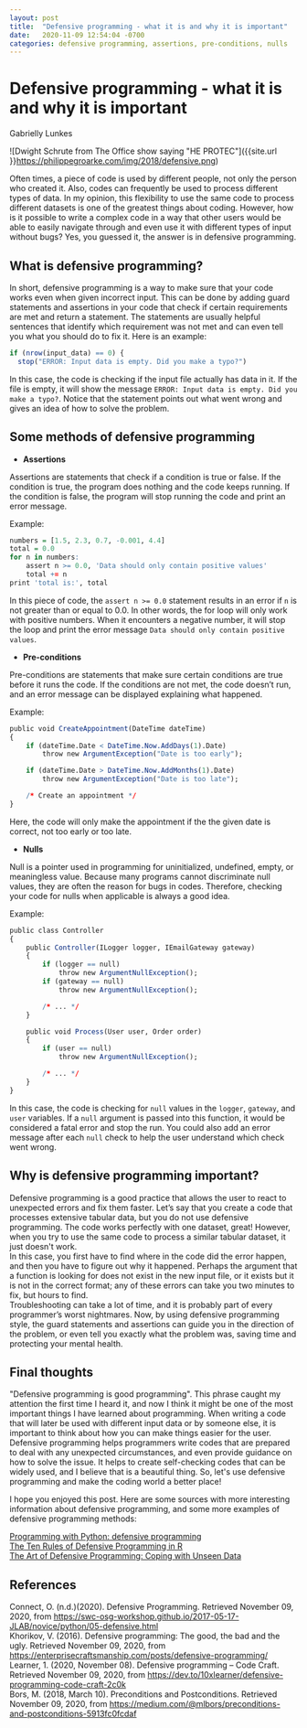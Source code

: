 ```yaml
---
layout: post
title:  "Defensive programming - what it is and why it is important"
date:   2020-11-09 12:54:04 -0700
categories: defensive programming, assertions, pre-conditions, nulls
---
```

# **Defensive programming - what it is and why it is important**
Gabrielly Lunkes  

![Dwight Schrute from The Office show saying "HE PROTEC"]({{site.url }}https://philippegroarke.com/img/2018/defensive.png)

Often times, a piece of code is used by different people, not only the person who created it. Also, codes can frequently be used to process different types of data. In my opinion, this flexibility to use the same code to process different datasets is one of the greatest things about coding. However, how is it possible to write a complex code in a way that other users would be able to easily navigate through and even use it with different types of input without bugs? Yes, you guessed it, the answer is in defensive programming.

## What is defensive programming?

In short, defensive programming is a way to make sure that your code works even when given incorrect input. This can be done by adding guard statements and assertions in your code that check if certain requirements are met and return a statement. The statements are usually helpful sentences that identify which requirement was not met and can even tell you what you should do to fix it. Here is an example:
```r
if (nrow(input_data) == 0) {
  stop("ERROR: Input data is empty. Did you make a typo?")
```

In this case, the code is checking if the input file actually has data in it. If the file is empty, it will show the message `ERROR: Input data is empty. Did you make a typo?`. Notice that the statement points out what went wrong and gives an idea of how to solve the problem.

## Some methods of defensive programming

* **Assertions**

Assertions are statements that check if a condition is true or false. If the condition is true, the program does nothing and the code keeps running. If the condition is false, the program will stop running the code and print an error message.

Example:
```r
numbers = [1.5, 2.3, 0.7, -0.001, 4.4]
total = 0.0
for n in numbers:
    assert n >= 0.0, 'Data should only contain positive values'
    total += n
print 'total is:', total
```
In this piece of code, the `assert n >= 0.0` statement results in an error if `n` is not greater than or equal to 0.0. In other words, the for loop will only work with positive numbers. When it encounters a negative number, it will stop the loop and print the error message `Data should only contain positive values`.

* **Pre-conditions**

Pre-conditions are statements that make sure certain conditions are true before it runs the code. If the conditions are not met, the code doesn’t run, and an error message can be displayed explaining what happened.

Example:
```r
public void CreateAppointment(DateTime dateTime)
{
    if (dateTime.Date < DateTime.Now.AddDays(1).Date)
        throw new ArgumentException("Date is too early");

    if (dateTime.Date > DateTime.Now.AddMonths(1).Date)
        throw new ArgumentException("Date is too late");

    /* Create an appointment */
}
```
Here, the code will only make the appointment if the the given date is correct, not too early or too late.

* **Nulls**

Null is a pointer used in programming for uninitialized, undefined, empty, or meaningless value. Because many programs cannot discriminate null values, they are often the reason for bugs in codes. Therefore, checking your code for nulls when applicable is always a good idea.

Example:
```r
public class Controller
{
    public Controller(ILogger logger, IEmailGateway gateway)
    {
        if (logger == null)
            throw new ArgumentNullException();
        if (gateway == null)
            throw new ArgumentNullException();

        /* ... */
    }

    public void Process(User user, Order order)
    {
        if (user == null)
            throw new ArgumentNullException();

        /* ... */
    }
}
```
In this case, the code is checking for `null` values in the `logger`, `gateway`, and `user` variables. If a `null` argument is passed into this function, it would be considered a fatal error and stop the run. You could also add an error message after each `null` check to help the user understand which check went wrong.

## Why is defensive programming important?

Defensive programming is a good practice that allows the user to react to unexpected errors and fix them faster. Let’s say that you create a code that processes extensive tabular data, but you do not use defensive programming. The code works perfectly with one dataset, great! However, when you try to use the same code to process a similar tabular dataset, it just doesn't work.  
In this case, you first have to find where in the code did the error happen, and then you have to figure out why it happened. Perhaps the argument that a function is looking for does not exist in the new input file, or it exists but it is not in the correct format; any of these errors can take you two minutes to fix, but hours to find.  
Troubleshooting can take a lot of time, and it is probably part of every programmer’s worst nightmares. Now, by using defensive programming style, the guard statements and assertions can guide you in the direction of the problem, or even tell you exactly what the problem was, saving time and protecting your mental health.  

## Final thoughts  

"Defensive programming is good programming". This phrase caught my attention the first time I heard it, and now I think it might be one of the most important things I have learned about programming. When writing a code that will later be used with different input data or by someone else, it is important to think about how you can make things easier for the user. Defensive programming helps programmers write codes that are prepared to deal with any unexpected circumstances, and even provide guidance on how to solve the issue. It helps to create self-checking codes that can be widely used, and I believe that is a beautiful thing. So, let's use defensive programming and make the coding world a better place!

I hope you enjoyed this post. Here are some sources with more interesting information about defensive programming, and some more examples of defensive programming methods:

[Programming with Python: defensive programming](https://swcarpentry.github.io/python-novice-inflammation/10-defensive/index.html)  
[The Ten Rules of Defensive Programming in R](https://www.r-bloggers.com/2018/07/the-ten-rules-of-defensive-programming-in-r/)  
[The Art of Defensive Programming: Coping with Unseen Data](https://www.sas.com/content/dam/SAS/support/en/sas-global-forum-proceedings/2018/1791-2018.pdf)

## References

Connect, O. (n.d.)(2020). Defensive Programming. Retrieved November 09, 2020, from https://swc-osg-workshop.github.io/2017-05-17-JLAB/novice/python/05-defensive.html  
Khorikov, V. (2016). Defensive programming: The good, the bad and the ugly. Retrieved November 09, 2020, from https://enterprisecraftsmanship.com/posts/defensive-programming/  
Learner, 1. (2020, November 08). Defensive programming – Code Craft. Retrieved November 09, 2020, from https://dev.to/10xlearner/defensive-programming-code-craft-2c0k  
Bors, M. (2018, March 10). Preconditions and Postconditions. Retrieved November 09, 2020, from https://medium.com/@mlbors/preconditions-and-postconditions-5913fc0fcdaf

